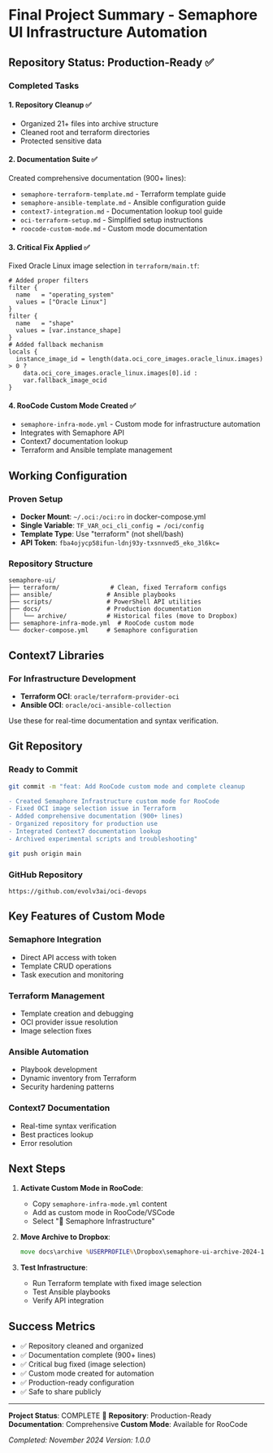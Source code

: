 # Final Project Summary - Semaphore UI Infrastructure Automation

## Repository Status: Production-Ready ✅

### Completed Tasks

#### 1. Repository Cleanup ✅
- Organized 21+ files into archive structure
- Cleaned root and terraform directories
- Protected sensitive data

#### 2. Documentation Suite ✅
Created comprehensive documentation (900+ lines):
- `semaphore-terraform-template.md` - Terraform template guide
- `semaphore-ansible-template.md` - Ansible configuration guide
- `context7-integration.md` - Documentation lookup tool guide
- `oci-terraform-setup.md` - Simplified setup instructions
- `roocode-custom-mode.md` - Custom mode documentation

#### 3. Critical Fix Applied ✅
Fixed Oracle Linux image selection in `terraform/main.tf`:
```hcl
# Added proper filters
filter {
  name   = "operating_system"
  values = ["Oracle Linux"]
}
filter {
  name   = "shape"
  values = [var.instance_shape]
}
# Added fallback mechanism
locals {
  instance_image_id = length(data.oci_core_images.oracle_linux.images) > 0 ? 
    data.oci_core_images.oracle_linux.images[0].id : 
    var.fallback_image_ocid
}
```

#### 4. RooCode Custom Mode Created ✅
- `semaphore-infra-mode.yml` - Custom mode for infrastructure automation
- Integrates with Semaphore API
- Context7 documentation lookup
- Terraform and Ansible template management

## Working Configuration

### Proven Setup
- **Docker Mount**: `~/.oci:/oci:ro` in docker-compose.yml
- **Single Variable**: `TF_VAR_oci_cli_config = /oci/config`
- **Template Type**: Use "terraform" (not shell/bash)
- **API Token**: `fba4ojycp58ifun-ldnj93y-txsnnved5_eko_3l6kc=`

### Repository Structure
```
semaphore-ui/
├── terraform/              # Clean, fixed Terraform configs
├── ansible/               # Ansible playbooks
├── scripts/               # PowerShell API utilities
├── docs/                  # Production documentation
│   └── archive/           # Historical files (move to Dropbox)
├── semaphore-infra-mode.yml  # RooCode custom mode
└── docker-compose.yml     # Semaphore configuration
```

## Context7 Libraries

### For Infrastructure Development
- **Terraform OCI**: `oracle/terraform-provider-oci`
- **Ansible OCI**: `oracle/oci-ansible-collection`

Use these for real-time documentation and syntax verification.

## Git Repository

### Ready to Commit
```bash
git commit -m "feat: Add RooCode custom mode and complete cleanup

- Created Semaphore Infrastructure custom mode for RooCode
- Fixed OCI image selection issue in Terraform
- Added comprehensive documentation (900+ lines)
- Organized repository for production use
- Integrated Context7 documentation lookup
- Archived experimental scripts and troubleshooting"

git push origin main
```

### GitHub Repository
`https://github.com/evolv3ai/oci-devops`

## Key Features of Custom Mode

### Semaphore Integration
- Direct API access with token
- Template CRUD operations
- Task execution and monitoring

### Terraform Management
- Template creation and debugging
- OCI provider issue resolution
- Image selection fixes

### Ansible Automation
- Playbook development
- Dynamic inventory from Terraform
- Security hardening patterns

### Context7 Documentation
- Real-time syntax verification
- Best practices lookup
- Error resolution

## Next Steps

1. **Activate Custom Mode in RooCode**:
   - Copy `semaphore-infra-mode.yml` content
   - Add as custom mode in RooCode/VSCode
   - Select "🔧 Semaphore Infrastructure"

2. **Move Archive to Dropbox**:
   ```cmd
   move docs\archive %USERPROFILE%\Dropbox\semaphore-ui-archive-2024-11
   ```

3. **Test Infrastructure**:
   - Run Terraform template with fixed image selection
   - Test Ansible playbooks
   - Verify API integration

## Success Metrics

- ✅ Repository cleaned and organized
- ✅ Documentation complete (900+ lines)
- ✅ Critical bug fixed (image selection)
- ✅ Custom mode created for automation
- ✅ Production-ready configuration
- ✅ Safe to share publicly

---

**Project Status**: COMPLETE 🎉
**Repository**: Production-Ready
**Documentation**: Comprehensive
**Custom Mode**: Available for RooCode

*Completed: November 2024*
*Version: 1.0.0*

